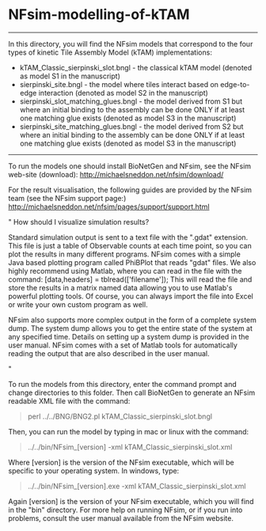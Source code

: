 # NFsim-modelling-of-kTAM

***********************************************************************************

In this directory, you will find the NFsim models that correspond to the four types of
kinetic Tile Assembly Model (kTAM) implementations: 
- kTAM_Classic_sierpinski_slot.bngl - the classical kTAM model (denoted as model S1 in the manuscript)
- sierpinski_site.bngl - the model where tiles interact based on edge-to-edge interaction (denoted as model S2 in the manuscript)
- sierpinski_slot_matching_glues.bngl - the model derived from S1 but where an initial binding to the assembly can be done ONLY if at least one matching glue exists (denoted as model S3 in the manuscript)
- sierpinski_site_matching_glues.bngl - the model derived from S2 but where an initial binding to the assembly can be done ONLY if at least one matching glue exists (denoted as model S3 in the manuscript)
***********************************************************************************

To run the models one should install BioNetGen and NFsim, see the NFsim web-site (download):
http://michaelsneddon.net/nfsim/download/

For the result visualisation, the following guides are provided by the NFsim team (see the NFsim support page:)
http://michaelsneddon.net/nfsim/pages/support/support.html

"
How should I visualize simulation results?    

Standard simulation output is sent to a text file with the ".gdat" extension. This file is just a table of Observable counts at each time point, so you can plot the results in many different programs. NFsim comes with a simple Java based plotting program called PhiBPlot that reads "gdat" files. We also highly recommend using Matlab, where you can read in the file with the command:
[data,headers] = tblread(['filename']);
This will read the file and store the results in a matrix named data allowing you to use Matlab's powerful plotting tools. Of course, you can always import the file into Excel or write your own custom program as well.

NFsim also supports more complex output in the form of a complete system dump. The system dump allows you to get the entire state of the system at any specified time. Details on setting up a system dump is provided in the user manual. NFsim comes with a set of Matlab tools for automatically reading the output that are also described in the user manual.


" 

To run the models from this directory, enter the command prompt and change
directories to this folder.  Then call BioNetGen to generate an NFsim
readable XML file with the command:

   > perl ../../BNG/BNG2.pl kTAM_Classic_sierpinski_slot.bngl

Then, you can run the model by typing in mac or linux with the command:

  > ../../bin/NFsim_[version] -xml kTAM_Classic_sierpinski_slot.xml

Where [version] is the version of the NFsim executable, which will be
specific to your operating system.  In windows, type:

  > ../../bin/NFsim_[version].exe -xml kTAM_Classic_sierpinski_slot.xml

Again [version] is the version of your NFsim executable, which you will find 
in the "bin" directory.  For more help on running NFsim, or if you run into 
problems, consult the user manual available from the NFsim website.
